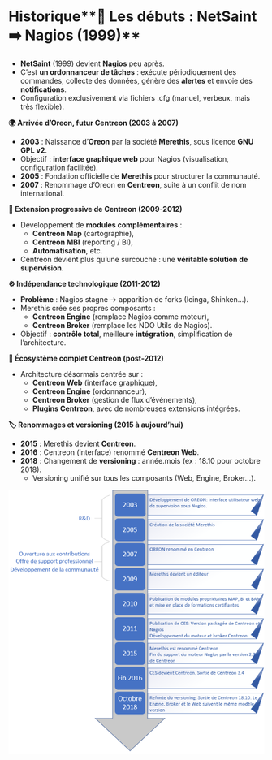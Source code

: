 # Historique**🔧 Les débuts : NetSaint ➡️ Nagios (1999)**

- **NetSaint** (1999) devient **Nagios** peu après.
- C’est **un ordonnanceur de tâches** : exécute périodiquement des commandes, collecte des données, génère des **alertes** et envoie des **notifications**.
- Configuration exclusivement via fichiers .cfg (manuel, verbeux, mais très flexible).

**🌍 Arrivée d’Oreon, futur Centreon (2003 à 2007)**

- **2003** : Naissance d’**Oreon** par la société **Merethis**, sous licence **GNU GPL v2**.
- Objectif : **interface graphique web** pour Nagios (visualisation, configuration facilitée).
- **2005** : Fondation officielle de **Merethis** pour structurer la communauté.
- **2007** : Renommage d’Oreon en **Centreon**, suite à un conflit de nom international.

**🔌 Extension progressive de Centreon (2009-2012)**

- Développement de **modules complémentaires** :
  - **Centreon Map** (cartographie),
  - **Centreon MBI** (reporting / BI),
  - **Automatisation**, etc.
- Centreon devient plus qu’une surcouche : une **véritable solution de supervision**.

**⚙️ Indépendance technologique (2011-2012)**

- **Problème** : Nagios stagne → apparition de forks (Icinga, Shinken…).
- Merethis crée ses propres composants :
  - **Centreon Engine** (remplace Nagios comme moteur),
  - **Centreon Broker** (remplace les NDO Utils de Nagios).
- Objectif : **contrôle total**, meilleure **intégration**, simplification de l’architecture.

**🧩 Écosystème complet Centreon (post-2012)**

- Architecture désormais centrée sur :
  - **Centreon Web** (interface graphique),
  - **Centreon Engine** (ordonnanceur),
  - **Centreon Broker** (gestion de flux d’événements),
  - **Plugins Centreon**, avec de nombreuses extensions intégrées.

**🏷️ Renommages et versioning (2015 à aujourd’hui)**

- **2015** : Merethis devient **Centreon**.
- **2016** : Centreon (interface) renommé **Centreon Web**.
- **2018** : Changement de **versioning** : année.mois (ex : 18.10 pour octobre 2018).
  - Versioning unifié sur tous les composants (Web, Engine, Broker…).

![](../../media/Cours-Supervision-Centreon-Historique-image1.png)

